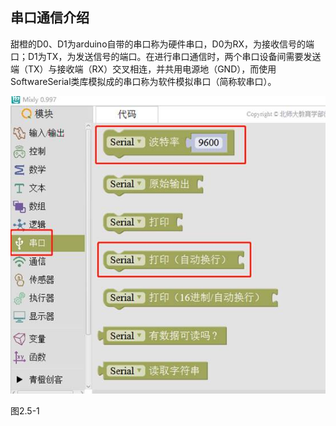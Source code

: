 ## 串口通信介绍

甜橙的D0、D1为arduino自带的串口称为硬件串口，D0为RX，为接收信号的端口；D1为TX，为发送信号的端口。在进行串口通信时，两个串口设备间需要发送端（TX）与接收端（RX）交叉相连，并共用电源地（GND），而使用SoftwareSerial类库模拟成的串口称为软件模拟串口（简称软串口）。

![img](/assets/image135.jpg)

图2.5-1
